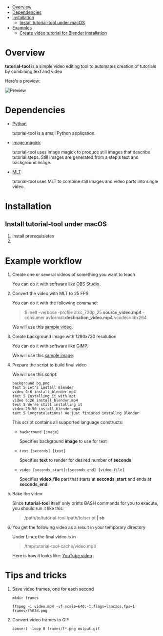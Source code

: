 * [Overview](#overview)
* [Dependencies](#deps)
* [Installation](#installation)
  * [Install tutorial-tool under macOS](#install-macos)
* [Examples](#examples)
  * [Create video tutorial for Blender installation](#example-blender)

<a name="overview"/>

Overview
========

**tutorial-tool** is a simple video editing tool to automates creation of tutorials
by combining text and video

Here's a preview:

![Preview](example/video.gif)

<a name="deps"/>

Dependencies
============
* [Python](http://python.org)

  tutorial-tool is a small Python application.

* [Image magick](http://imagemagick.org)

  tutorial-tool uses image magick to produce still images that describe
  tutorial steps. Still images are generated from a step's text
  and background image.

* [MLT](http://mltframework.org)

  tutorial-tool uses MLT to combine still images and video parts into
  single video.

<a name="installation"/>

Installation
============

<a name="install-macos"/>

Install tutorial-tool under macOS
---------------------------------
1. Install prerequisietes
2. 




Example workflow
================
1. Create one or several videos of something you want to teach

   You can do it with software like [OBS Studio](https://obsproject.com).

2. Convert the video with MLT to 25 FPS

   You can do it with the following command:
   > $ melt -verbose -profile atsc_720p_25 **source_video.mp4** -consumer avformat:**destination_video.mp4** vcodec=libx264

   We will use this [sample video](example/install_blender.mp4).

1. Create background image with 1280x720 resolution

   You can do it with software like [GIMP](http://gimp.org).
   
   We will use this [sample image](example/bg.png).

1. Prepare the script to build final video

   We will use this script:
   ```
   background bg.png
   text 5 Let's install Blender
   video 0:6 install_blender.mp4
   text 5 Installing it with apt
   video 6:26 install_blender.mp4
   text 5 We're still installing it
   video 26:56 install_blender.mp4
   text 5 Congratulations! We just finished installng Blender
   ```
   This script contains all supported language constructs:

   * `background [image]`

     Specifies background **image** to use for text

   * `text [seconds] [text]`

     Specifies **text** to render for desired number of **seconds**

   * `video [seconds_start]:[seconds_end] [video_file]`
     
     Specifies **video_file** part that starts at **seconds_start** and ends at **seconds_end**

1. Bake the video

   Since **tutorial-tool** itself only prints BASH commands for you to execute,
   you should run it like this:
   > /path/to/tutorial-tool /path/to/script **| sh**

1. You get the following video as a result in your temporary directory

   Under Linux the final video is in
   > /tmp/tutorial-tool-cache/video.mp4

   Here is how it looks like: [YouTube video](https://youtu.be/ScwXSJpIXpQ)

Tips and tricks
===============

1. Save video frames, one for each second

   `
   mkdir frames
   `

   `
   ffmpeg -i video.mp4 -vf scale=640:-1:flags=lanczos,fps=1 frames/f%03d.png
   `

1. Convert video frames to GIF

   `convert -loop 0 frames/f*.png output.gif`

